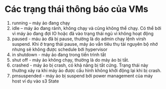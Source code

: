 # Các trạng thái thông báo của VMs
1. running – máy ảo đang chạy
2. idle – máy ảo đang rảnh, không chạy và cũng không thể  chạy. Có thể bởi vì máy ảo đang đợi IO hoặc đã vào trạng thái ngủ vì không hoạt động
3. paused - máu ảo đã bị pause, thường là do admin chạy lệnh virsh suspend. Khi ở trạng thái pause, máy ảo vẫn tiêu thụ tài nguyên bộ nhớ nhưng sẽ không được schedule bới hypervisor
4. in shutdown - máy ảo đang trong tiến trình tắt
5. shut off - máy ảo không chạy, thường là do máy ảo bị tắt.
6. crashed - máy ảo bị crash, có khả năng bị tắt cứng. Trạng thái này thường xảy ra khi máy ảo được cấu hình không khởi động lại khi bị crash.
7. pmsuspended - máy ảo bị suspend bởi power management của máy host ví dụ vào s3 State
